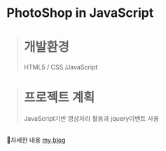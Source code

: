 # PhotoShop in JavaScript

##
> # 개발환경
> HTML5 / CSS /JavaScript
##
> # 프로젝트 계획
>
>JavaScript기반 영상처리 활용과 jquery이벤트 사용
##
📌자세한 내용 
[my blog](https://vhe1723.tistory.com/49?category=925753)
